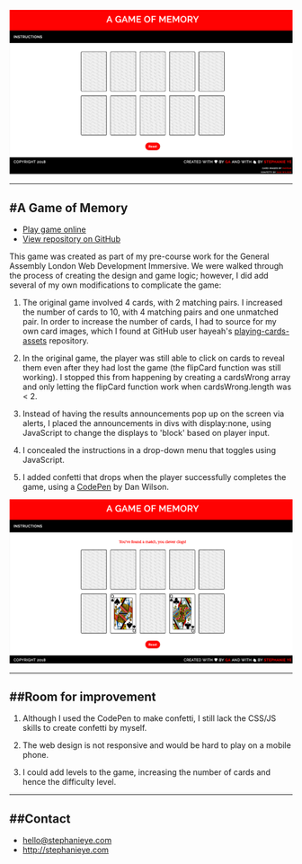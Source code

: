 ![game setup](/readmeimages/memorygame.jpg)

-----------------
#A Game of Memory
-----------------

* [Play game online](http://stephanieye.com/a-game-of-memory/index.html)
* [View repository on GitHub](https://github.com/stephslye/a-game-of-memory)

This game was created as part of my pre-course work for the General Assembly London Web Development Immersive. We were walked through the process of creating the design and game logic; however, I did add several of my own modifications to complicate the game:

1. The original game involved 4 cards, with 2 matching pairs. I increased the number of cards to 10, with 4 matching pairs and one unmatched pair. In order to increase the number of cards, I had to source for my own card images, which I found at GitHub user hayeah's [playing-cards-assets](https://github.com/hayeah/playing-cards-assets) repository.

2. In the original game, the player was still able to click on cards to reveal them even after they had lost the game (the flipCard function was still working). I stopped this from happening by creating a cardsWrong array and only letting the flipCard function work when cardsWrong.length was < 2.  

3. Instead of having the results announcements pop up on the screen via alerts, I placed the announcements in divs with display:none, using JavaScript to change the displays to 'block' based on player input.

4. I concealed the instructions in a drop-down menu that toggles using JavaScript.

5. I added confetti that drops when the player successfully completes the game, using a [CodePen](https://codepen.io/danwilson/pen/vKzbgd) by Dan Wilson.

![game in play](/readmeimages/memorygame1.jpg)

----------------------
##Room for improvement
----------------------

1. Although I used the CodePen to make confetti, I still lack the CSS/JS skills to create confetti by myself.

2. The web design is not responsive and would be hard to play on a mobile phone.

3. I could add levels to the game, increasing the number of cards and hence the difficulty level.

---------
##Contact
---------
* hello@stephanieye.com
* http://stephanieye.com
